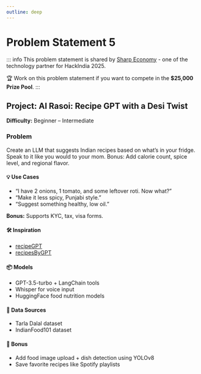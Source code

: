 ```yaml
---
outline: deep
---
```


# Problem Statement 5

::: info
This problem statement is shared by [Sharp Economy](https://sharpeconomy.org/)  - one of the technology partner for HackIndia 2025.

🏆 Work on this problem statement if you want to compete in the **$25,000 Prize Pool**. 
:::

## Project: AI Rasoi: Recipe GPT with a Desi Twist

**Difficulty:** Beginner – Intermediate

### Problem
Create an LLM that suggests Indian recipes based on what’s in your fridge. Speak to it like you would to your mom. Bonus: Add calorie count, spice level, and regional flavor.

#### 💡 Use Cases

- “I have 2 onions, 1 tomato, and some leftover roti. Now what?”
- “Make it less spicy, Punjabi style.”
- “Suggest something healthy, low oil.”

**Bonus:** Supports KYC, tax, visa forms.

#### 🛠️ Inspiration

- [recipeGPT](https://recipegpt.io/)
- [recipesByGPT](https://recipesbygpt.streamlit.app/)

#### 📦 Models

- GPT-3.5-turbo  + LangChain tools
- Whisper for voice input
- HuggingFace food nutrition models

#### 🔎 Data Sources

- Tarla Dalal dataset
- IndianFood101 dataset

#### 🎁 Bonus
- Add food image upload + dish detection using YOLOv8
- Save favorite recipes like Spotify playlists

